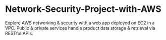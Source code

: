 # Network-Security-Project-with-AWS
Explore AWS networking &amp; security with a web app deployed on EC2 in a VPC. Public &amp; private services handle product data storage &amp; retrieval via RESTful APIs.
